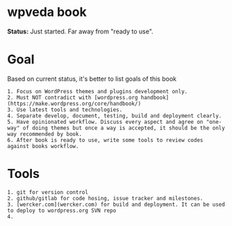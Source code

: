 wpveda book
===========

**Status:** Just started. Far away from "ready to use".

Goal
======

Based on current status, it's better to list goals of this book

    1. Focus on WordPress themes and plugins development only.
    2. Must NOT contradict with [wordpress.org handbook](https://make.wordpress.org/core/handbook/)
    3. Use latest tools and technologies.
    4. Separate develop, document, testing, build and deployment clearly.
    5. Have opinionated workflow. Discuss every aspect and agree on "one-way" of doing themes but once a way is accepted, it should be the only way recommended by book.
    6. After book is ready to use, write some tools to review codes against books workflow.


Tools
======

    1. git for version control
    2. github/gitlab for code hosing, issue tracker and milestones.
    3. [wercker.com](wercker.com) for build and deployment. It can be used to deploy to wordpress.org SVN repo
    4.
